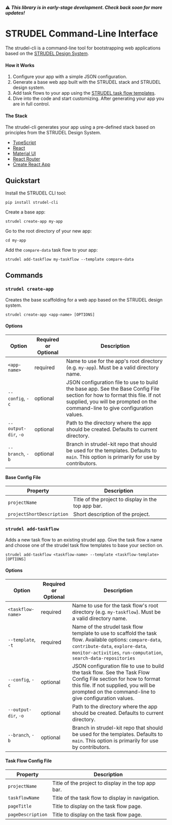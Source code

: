 :warning: ***This library is in early-stage development. Check back soon for more updates!***

# STRUDEL Command-Line Interface

The strudel-cli is a command-line tool for bootstrapping web applications based on the [STRUDEL Design System](https://strudel.science/). 

#### How it Works

1. Configure your app with a simple JSON configuration.
2. Generate a base web app built with the STRUDEL stack and STRUDEL design system.
3. Add task flows to your app using the [STRUDEL task flow templates](https://strudel.science/design-system/task-flows/overview/).
4. Dive into the code and start customizing. After generating your app you are in full control.

#### The Stack

The strudel-cli generates your app using a pre-defined stack based on principles from the STRUDEL Design System.

- [TypeScript](https://www.typescriptlang.org/)
- [React](https://react.dev/)
- [Material UI](https://mui.com/material-ui/getting-started/)
- [React Router](https://reactrouter.com/en/main)
- [Create React App](https://create-react-app.dev/)

## Quickstart

Install the STRUDEL CLI tool:

```
pip install strudel-cli
```

Create a base app:

```
strudel create-app my-app
```

Go to the root directory of your new app:

```
cd my-app
```

Add the `compare-data` task flow to your app:

```
strudel add-taskflow my-taskflow --template compare-data
```

## Commands

### `strudel create-app`

Creates the base scaffolding for a web app based on the STRUDEL design system.

```
strudel create-app <app-name> [OPTIONS]
```

#### Options

| Option    | Required or Optional | Description |
| -------- | ------- | ------- |
| `<app-name>` | required | Name to use for the app's root directory (e.g. `my-app`). Must be a valid directory name.|
| `--config`, `-c`  | optional | JSON configuration file to use to build the base app. See the Base Config File section for how to format this file. If not supplied, you will be prompted on the command-line to give configuration values. |
| `--output-dir`, `-o` | optional | Path to the directory where the app should be created. Defaults to current directory. |
| `--branch`, `-b` | optional | Branch in strudel-kit repo that should be used for the templates. Defaults to `main`. This option is primarily for use by contributors. |

#### Base Config File

| Property | Description |
| -------- | ------- |
| `projectName` | Title of the project to display in the top app bar. |
| `projectShortDescription` | Short description of the project. |

### `strudel add-taskflow`

Adds a new task flow to an existing strudel app. Give the task flow a name and choose one of the strudel task flow templates to base your section on.

```
strudel add-taskflow <taskflow-name> --template <taskflow-template> [OPTIONS]
```

#### Options

| Option    | Required or Optional | Description |
| -------- | ------- | ------- |
| `<taskflow-name>` | required | Name to use for the task flow's root directory (e.g. `my-taskflow`). Must be a valid directory name.|
| `--template`, `-t` | required | Name of the strudel task flow template to use to scaffold the task flow. Available options: `compare-data`, `contribute-data`, `explore-data`, `monitor-activities`, `run-computation`, `search-data-repositories` |
| `--config`, `-c`  | optional | JSON configuration file to use to build the task flow. See the Task Flow Config File section for how to format this file. If not supplied, you will be prompted on the command-line to give configuration values. |
| `--output-dir`, `-o` | optional | Path to the directory where the app should be created. Defaults to current directory. |
| `--branch`, `-b` | optional | Branch in strudel-kit repo that should be used for the templates. Defaults to `main`. This option is primarily for use by contributors. |

#### Task Flow Config File

| Property | Description |
| -------- | ------- |
| `projectName` | Title of the project to display in the top app bar. |
| `taskflowName` | Title of the task flow to display in navigation. |
| `pageTitle` | Title to display on the task flow page. |
| `pageDescription` | Title to display on the task flow page. |